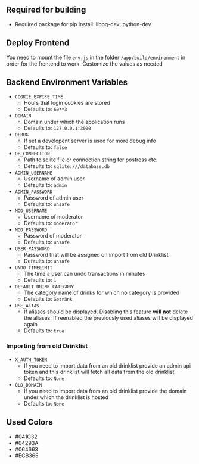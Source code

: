 ## Required for building
* Required package for pip install: libpq-dev; python-dev

## Deploy Frontend
You need to mount the file   [`env.js`](frontend/public/environment/env.js) in the folder `/app/build/environment` in order for the frontend to work. Customize the values as needed

## Backend Environment Variables
* `COOKIE_EXPIRE_TIME`
  * Hours that login cookies are stored
  * Defaults to: `60**3`
* `DOMAIN`
  * Domain under which the application runs
  * Defaults to: `127.0.0.1:3000`
* `DEBUG`
  * If set a developent server is used for more debug info
  * Defaults to: `false`
* `DB_CONNECTION`
  * Path to sqlite file or connection string for postress etc.
  * Defaults to: `sqlite:///database.db`
* `ADMIN_USERNAME`
  * Username of admin user
  * Defaults to: `admin`
* `ADMIN_PASSWORD`
  * Password of admin user
  * Defaults to: `unsafe`
* `MOD_USERNAME`
  * Username of moderator
  * Defaults to: `moderator`
* `MOD_PASSWORD`
  * Password of moderator
  * Defaults to: `unsafe`
* `USER_PASSWORD`
  * Password that will be assigned on import from old Drinklist
  * Defaults to: `unsafe`
* `UNDO_TIMELIMIT`
  * The time a user can undo transactions in minutes
  * Defaults to: `1`
* `DEFAULT_DRINK_CATEGORY`
  * The category name of drinks for which no category is provided
  * Defaults to: `Getränk`
* `USE_ALIAS`
  * If aliases should be displayed. Disabling this feature **will not** delete the aliases. If reenabled the previously used aliases will be displayed again
  * Defaults to: `true`

### Importing from old Drinklist
* `X_AUTH_TOKEN`
  * If you need to import data from an old drinklist provide an admin api token and this drinklist will fetch all data from the old drinklist
  * Defaults to: `None`
* `OLD_DOMAIN`
  * If you need to import data from an old drinklist provide the domain under which the drinklist is hosted
  * Defaults to: `None`

## Used Colors
* #041C32
* #04293A
* #064663
* #ECB365
